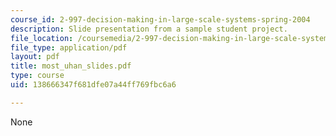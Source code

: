 ```yaml
---
course_id: 2-997-decision-making-in-large-scale-systems-spring-2004
description: Slide presentation from a sample student project.
file_location: /coursemedia/2-997-decision-making-in-large-scale-systems-spring-2004/138666347f681dfe07a44ff769fbc6a6_most_uhan_slides.pdf
file_type: application/pdf
layout: pdf
title: most_uhan_slides.pdf
type: course
uid: 138666347f681dfe07a44ff769fbc6a6

---
```

None